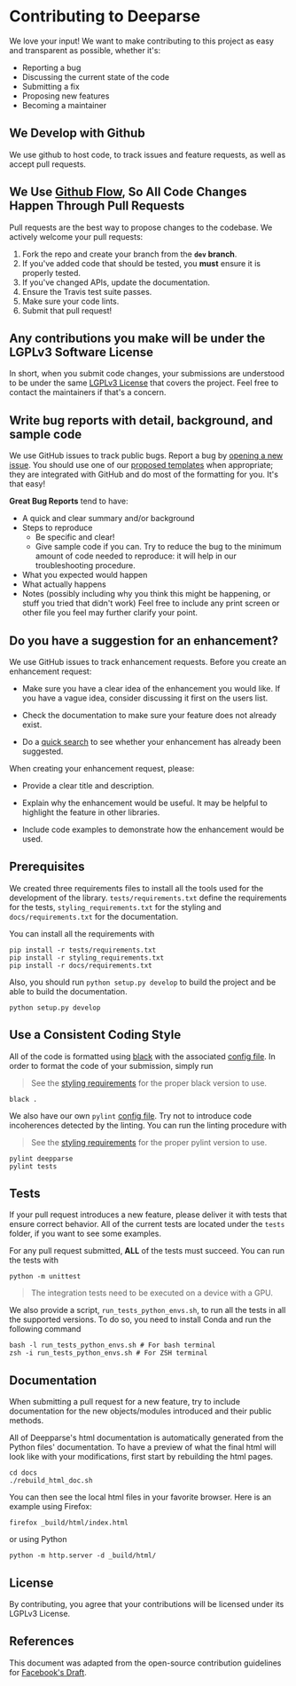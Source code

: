 # Contributing to Deeparse
We love your input! We want to make contributing to this project as easy and transparent as possible, whether it's:

- Reporting a bug
- Discussing the current state of the code
- Submitting a fix
- Proposing new features
- Becoming a maintainer

## We Develop with Github
We use github to host code, to track issues and feature requests, as well as accept pull requests.

## We Use [Github Flow](https://guides.github.com/introduction/flow/index.html), So All Code Changes Happen Through Pull Requests
Pull requests are the best way to propose changes to the codebase. We actively welcome your pull requests:

1. Fork the repo and create your branch from the **`dev` branch**.
2. If you've added code that should be tested, you **must** ensure it is properly tested.
3. If you've changed APIs, update the documentation.
4. Ensure the Travis test suite passes.
5. Make sure your code lints.
6. Submit that pull request!

## Any contributions you make will be under the LGPLv3 Software License
In short, when you submit code changes, your submissions are understood to be under the same [LGPLv3 License](https://choosealicense.com/licenses/lgpl-3.0/) that covers the project. Feel free to contact the maintainers if that's a concern.

## Write bug reports with detail, background, and sample code

We use GitHub issues to track public bugs. Report a bug by [opening a new issue](https://github.com/GRAAL-Research/deepparse/issues). You should use one of our [proposed templates](https://github.com/GRAAL-Research/deepparse/tree/main/.github/ISSUE_TEMPLATE) when appropriate; they are integrated with GitHub and do most of the formatting for you. It's that easy!

**Great Bug Reports** tend to have:

- A quick and clear summary and/or background
- Steps to reproduce
  - Be specific and clear!
  - Give sample code if you can. Try to reduce the bug to the minimum amount of code needed to reproduce: it will help in our troubleshooting procedure.
- What you expected would happen
- What actually happens
- Notes (possibly including why you think this might be happening, or stuff you tried that didn't work)
Feel free to include any print screen or other file you feel may further clarify your point.

## Do you have a suggestion for an enhancement?

We use GitHub issues to track enhancement requests.  Before you create an enhancement request:

* Make sure you have a clear idea of the enhancement you would like.  If you have a vague idea, consider discussing
it first on the users list.

* Check the documentation to make sure your feature does not already exist.

* Do a [quick search](https://github.com/GRAAL-Research/deepparse/issues) to see whether your enhancement has already been suggested.

When creating your enhancement request, please:

* Provide a clear title and description.

* Explain why the enhancement would be useful.  It may be helpful to highlight the feature in other libraries.

* Include code examples to demonstrate how the enhancement would be used.


## Prerequisites

We created three requirements files to install all the tools used for the development of the library. `tests/requirements.txt` define the requirements for the tests, `styling_requirements.txt` for the styling and `docs/requirements.txt` for the documentation.

You can install all the requirements with

``` shell
pip install -r tests/requirements.txt
pip install -r styling_requirements.txt
pip install -r docs/requirements.txt
```

Also, you should run `python setup.py develop` to build the project and be able to build the documentation.
``` shell
python setup.py develop
```

## Use a Consistent Coding Style

All of the code is formatted using [black](https://black.readthedocs.io) with the associated [config file](https://github.com/GRAAL-Research/deepparse/blob/main/pyproject.toml). In order to format the code of your submission, simply run
> See the [styling requirements](https://github.com/GRAAL-Research/deepparse/blob/main/styling_requirements.txt) for the proper black version to use.

``` shell
black .
```

We also have our own `pylint` [config file](https://github.com/GRAAL-Research/deepparse/blob/main/.pylintrc). Try not to introduce code incoherences detected by the linting. You can run the linting procedure with
> See the [styling requirements](https://github.com/GRAAL-Research/deepparse/blob/main/styling_requirements.txt) for the proper pylint version to use.

``` shell
pylint deepparse
pylint tests
```

## Tests

If your pull request introduces a new feature, please deliver it with tests that ensure correct behavior. All of the current tests are located under the `tests` folder, if you want to see some examples.

For any pull request submitted, **ALL** of the tests must succeed. You can run the tests with

``` shell
python -m unittest
```

> The integration tests need to be executed on a device with a GPU.

We also provide a script, `run_tests_python_envs.sh`, to run all the tests in all the supported versions. To do so, you need to install Conda and run
the following command

``` shell
bash -l run_tests_python_envs.sh # For bash terminal
zsh -i run_tests_python_envs.sh # For ZSH terminal
```

## Documentation

When submitting a pull request for a new feature, try to include documentation for the new objects/modules introduced and their public methods.

 All of Deepparse's html documentation is automatically generated from the Python files' documentation. To have a preview of what the final html will look like with your modifications, first start by rebuilding the html pages.

 ``` shell
cd docs
./rebuild_html_doc.sh
 ```

You can then see the local html files in your favorite browser. Here is an example using Firefox:

``` shell
firefox _build/html/index.html
```

or using Python

```shell
python -m http.server -d _build/html/
```

## License
By contributing, you agree that your contributions will be licensed under its LGPLv3 License.

## References
This document was adapted from the open-source contribution guidelines for [Facebook's Draft](https://github.com/facebook/draft-js/blob/a9316a723f9e918afde44dea68b5f9f39b7d9b00/CONTRIBUTING.md).
